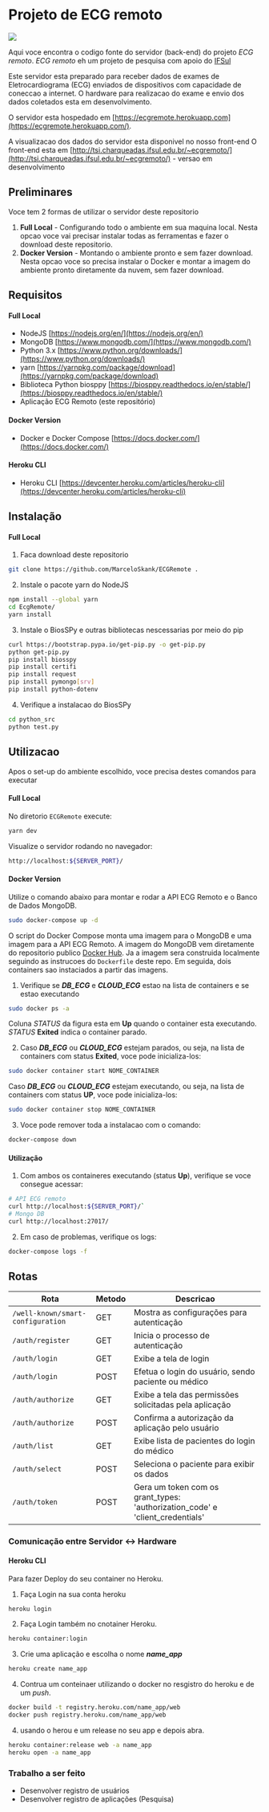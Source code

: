 # Projeto de ECG remoto
  
![](./img/img.png)

Aqui voce encontra o codigo fonte do servidor (back-end) do projeto _ECG remoto_. _ECG remoto_ eh um projeto de pesquisa com apoio do [IFSul](www.ifsul.edu.br)
 
Este servidor esta preparado para receber dados de exames de Eletrocardiograma (ECG) enviados de dispositivos com capacidade de coneccao a internet.
O hardware para realizacao do exame e envio dos dados coletados esta em desenvolvimento.

O servidor esta hospedado em [https://ecgremote.herokuapp.com](https://ecgremote.herokuapp.com/).

A visualizacao dos dados do servidor esta disponivel no nosso front-end 
O front-end esta em [http://tsi.charqueadas.ifsul.edu.br/~ecgremoto/](http://tsi.charqueadas.ifsul.edu.br/~ecgremoto/) - versao em desenvolvimento

## Preliminares


Voce tem 2 formas de utilizar o servidor deste repositorio
 1. **Full Local** - Configurando todo o ambiente em sua maquina local. Nesta opcao voce vai precisar instalar todas as ferramentas e fazer o download deste repositorio. 
 2. **Docker Version** - Montando o ambiente pronto e sem fazer download. Nesta opcao voce so precisa instalar o Docker e montar a imagem do ambiente pronto diretamente da nuvem, sem fazer download.

## Requisitos
#### Full Local 
- NodeJS [https://nodejs.org/en/](https://nodejs.org/en/)
- MongoDB [https://www.mongodb.com/](https://www.mongodb.com/)
- Python 3.x [https://www.python.org/downloads/](https://www.python.org/downloads/)
- yarn [https://yarnpkg.com/package/download](https://yarnpkg.com/package/download)
- Biblioteca Python biosppy [https://biosppy.readthedocs.io/en/stable/](https://biosppy.readthedocs.io/en/stable/)
- Aplicação ECG Remoto (este repositório)

#### Docker Version
- Docker e Docker Compose [https://docs.docker.com/](https://docs.docker.com/)

#### Heroku CLI
- Heroku CLI [https://devcenter.heroku.com/articles/heroku-cli](https://devcenter.heroku.com/articles/heroku-cli)


## Instalação
#### Full Local 
1. Faca download deste repositorio
```sh
git clone https://github.com/MarceloSkank/ECGRemote .
```
2. Instale o pacote yarn do NodeJS 
```sh
npm install --global yarn
cd EcgRemote/
yarn install
```
3. Instale o BiosSPy e outras bibliotecas nescessarias por meio do pip 
```sh
curl https://bootstrap.pypa.io/get-pip.py -o get-pip.py
python get-pip.py
pip install biosspy
pip install certifi
pip install request
pip install pymongo[srv]
pip install python-dotenv
```
4. Verifique a instalacao do BiosSPy
```sh
cd python_src
python test.py
```

## Utilizacao
Apos o set-up do ambiente escolhido, voce precisa destes comandos para executar
#### Full Local 
No diretorio `ECGRemote` execute:
```sh
yarn dev
```
Visualize o servidor rodando no navegador:
```sh
http://localhost:${SERVER_PORT}/
```

#### Docker Version
Utilize o comando abaixo para montar e rodar a API ECG Remoto e o Banco de Dados MongoDB. 
```sh
sudo docker-compose up -d
```
O script do Docker Compose monta uma imagem para o MongoDB e uma imagem para a API ECG Remoto. A imagem do MongoDB vem diretamente do repositorio publico [Docker Hub](https://hub.docker.com/_/mongo). Ja a imagem sera construida localmente seguindo as instrucoes do `Dockerfile` deste repo. Em seguida, dois containers sao instaciados a partir das imagens.

1. Verifique se ***DB_ECG*** e ***CLOUD_ECG*** estao na lista de containers e se estao executando
```sh
sudo docker ps -a
```
Coluna *STATUS* da figura esta em **Up** quando o container esta executando. *STATUS* **Exited** indica o container parado. 

2. Caso ***DB_ECG*** ou ***CLOUD_ECG***  estejam parados, ou seja, na lista de containers com status **Exited**, voce pode inicializa-los:
```sh
sudo docker container start NOME_CONTAINER
```
Caso ***DB_ECG*** ou ***CLOUD_ECG***  estejam executando, ou seja, na lista de containers com status **UP**, voce pode inicializa-los:
```sh
sudo docker container stop NOME_CONTAINER
```
3. Voce pode remover toda a instalacao com o comando:
```sh
docker-compose down
```


#### Utilização
1. Com ambos os containeres executando (status **Up**), verifique se voce consegue acessar:
```sh
# API ECG remoto
curl http://localhost:${SERVER_PORT}/`
# Mongo DB
curl http://localhost:27017/ 
```
2. Em caso de problemas, verifique os logs:
```sh
docker-compose logs -f
```

## Rotas
| Rota               | Metodo | Descricao                                                                                                  |
|--------------------|--------|------------------------------------------------------------------------------------------------------------|
| `/well-known/smart-configuration` | GET | Mostra as configurações para autenticação |
| `/auth/register` | GET | Inicia o processo de autenticação |
| `/auth/login` | GET | Exibe a tela de login |
| `/auth/login` | POST | Efetua o login do usuário, sendo paciente ou médico |
| `/auth/authorize` | GET | Exibe a tela das permissões solicitadas pela aplicação |
| `/auth/authorize` | POST | Confirma a autorização da aplicação pelo usuário |
| `/auth/list` | GET | Exibe lista de pacientes do login do médico |
| `/auth/select` | POST | Seleciona o paciente para exibir os dados |
| `/auth/token` | POST | Gera um token com os grant_types: 'authorization_code' e 'client_credentials' |

### Comunicação entre Servidor <-> Hardware

#### Heroku CLI
Para fazer Deploy do seu container no Heroku.

1. Faça Login na sua conta heroku
```sh
heroku login
```

2. Faça Login também no cnotainer Heroku.
```sh
heroku container:login
```

3. Crie uma aplicação e escolha o nome ***name_app***
```sh
heroku create name_app
```

4. Contrua um conteinaer utilizando o docker no resgistro do heroku e de um *push*.
```sh
docker build -t registry.heroku.com/name_app/web 
docker push registry.heroku.com/name_app/web
```

4. usando o herou e um release no seu app e depois abra.
```sh
heroku container:release web -a name_app
heroku open -a name_app
```

### Trabalho a ser feito
- Desenvolver registro de usuários
- Desenvolver registro de aplicações (Pesquisa)
